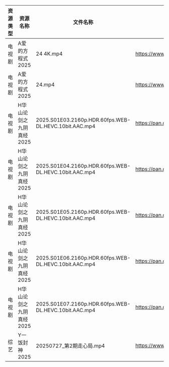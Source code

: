 | 资源类型 | 资源名称           | 文件名称                                                  | 分享链接                                 | 更新时间                |
| ---- | -------------- | ----------------------------------------------------- | ------------------------------------ | ------------------- |
| 电视剧  | A爱的方程式2025     | 24 4K.mp4                                             | https://www.alipan.com/s/pFZ3c9hZTrv | 2025-07-27 16:01:53 |
| 电视剧  | A爱的方程式2025     | 24.mp4                                                | https://www.alipan.com/s/pFZ3c9hZTrv | 2025-07-27 14:01:53 |
| 电视剧  | H华山论剑之九阴真经2025 | 2025.S01E03.2160p.HDR.60fps.WEB-DL.HEVC.10bit.AAC.mp4 | https://pan.quark.cn/s/879b23ff8f48  | 2025-07-27 01:21:30 |
| 电视剧  | H华山论剑之九阴真经2025 | 2025.S01E04.2160p.HDR.60fps.WEB-DL.HEVC.10bit.AAC.mp4 | https://pan.quark.cn/s/879b23ff8f48  | 2025-07-27 01:21:26 |
| 电视剧  | H华山论剑之九阴真经2025 | 2025.S01E05.2160p.HDR.60fps.WEB-DL.HEVC.10bit.AAC.mp4 | https://pan.quark.cn/s/879b23ff8f48  | 2025-07-27 01:21:18 |
| 电视剧  | H华山论剑之九阴真经2025 | 2025.S01E06.2160p.HDR.60fps.WEB-DL.HEVC.10bit.AAC.mp4 | https://pan.quark.cn/s/879b23ff8f48  | 2025-07-27 01:21:09 |
| 电视剧  | H华山论剑之九阴真经2025 | 2025.S01E07.2160p.HDR.60fps.WEB-DL.HEVC.10bit.AAC.mp4 | https://pan.quark.cn/s/879b23ff8f48  | 2025-07-27 01:21:04 |
| 综艺   | Y一饭封神2025      | 20250727_第2期走心局.mp4                                   | https://www.alipan.com/s/w4Qpfj6YdVw | 2025-07-27 16:03:38 |
